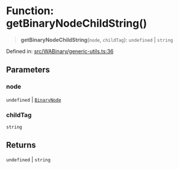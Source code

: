 # Function: getBinaryNodeChildString()

> **getBinaryNodeChildString**(`node`, `childTag`): `undefined` \| `string`

Defined in: [src/WABinary/generic-utils.ts:36](https://github.com/Fokusdotid/Baileys/blob/9c9f1957de7ce603966b24b846f4c15d5de9bbcf/src/WABinary/generic-utils.ts#L36)

## Parameters

### node

`undefined` | [`BinaryNode`](../type-aliases/BinaryNode.md)

### childTag

`string`

## Returns

`undefined` \| `string`
